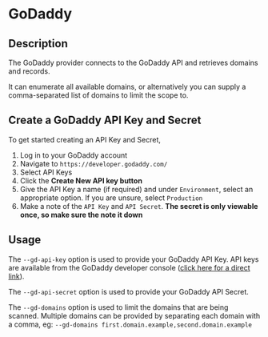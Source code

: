# GoDaddy

## Description
The GoDaddy provider connects to the GoDaddy API and retrieves domains and records.

It can enumerate all available domains, or alternatively you can supply a comma-separated list of domains to limit
the scope to.

## Create a GoDaddy API Key and Secret
To get started creating an API Key and Secret,

1. Log in to your GoDaddy account
2. Navigate to `https://developer.godaddy.com/`
3. Select API Keys
4. Click the **Create New API key button**
5. Give the API Key a name (if required) and under `Environment`, select an appropriate option. If you are unsure, select `Production`
6. Make a note of the `API Key` and `API Secret`. **The secret is only viewable once, so make sure the note it down**

## Usage
The `--gd-api-key` option is used to provide your GoDaddy API Key. API keys are available from the GoDaddy
developer console ([click here for a direct link](https://developer.godaddy.com/keys)).

The `--gd-api-secret` option is used to provide your GoDaddy API Secret.

The `--gd-domains` option is used to limit the domains that are being scanned. Multiple domains can be provided by separating
each domain with a comma, eg:
`--gd-domains first.domain.example,second.domain.example`
